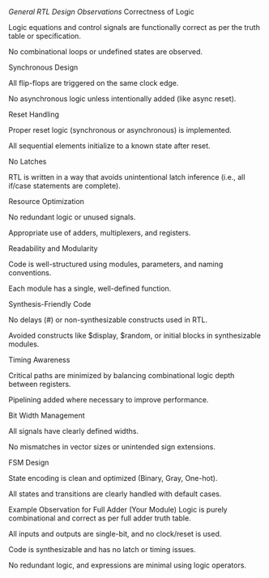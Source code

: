  *General RTL Design Observations*
Correctness of Logic

Logic equations and control signals are functionally correct as per the truth table or specification.

No combinational loops or undefined states are observed.

Synchronous Design

All flip-flops are triggered on the same clock edge.

No asynchronous logic unless intentionally added (like async reset).

Reset Handling

Proper reset logic (synchronous or asynchronous) is implemented.

All sequential elements initialize to a known state after reset.

No Latches

RTL is written in a way that avoids unintentional latch inference (i.e., all if/case statements are complete).

Resource Optimization

No redundant logic or unused signals.

Appropriate use of adders, multiplexers, and registers.

Readability and Modularity

Code is well-structured using modules, parameters, and naming conventions.

Each module has a single, well-defined function.

Synthesis-Friendly Code

No delays (#) or non-synthesizable constructs used in RTL.

Avoided constructs like $display, $random, or initial blocks in synthesizable modules.

Timing Awareness

Critical paths are minimized by balancing combinational logic depth between registers.

Pipelining added where necessary to improve performance.

Bit Width Management

All signals have clearly defined widths.

No mismatches in vector sizes or unintended sign extensions.

FSM Design

State encoding is clean and optimized (Binary, Gray, One-hot).

All states and transitions are clearly handled with default cases.

 Example Observation for Full Adder (Your Module)
Logic is purely combinational and correct as per full adder truth table.

All inputs and outputs are single-bit, and no clock/reset is used.

Code is synthesizable and has no latch or timing issues.

No redundant logic, and expressions are minimal using logic operators.

